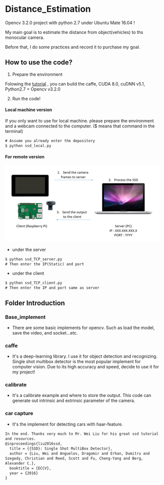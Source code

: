 # Distance_Estimation
Opencv 3.2.0 project with python 2.7 under Ubuntu Mate 16.04 !  

My main goal is to estimate the distance from object(vehicles) to ths monocular camera.  

Before that, I do some practices and record it to purchase my goal.

## How to use the code?

1. Prepare the environment

Folowing the [tutorial](https://paper.dropbox.com/doc/Single-Shot-Mutilbox-Detector-Environment-built-in-Ubuntu16.04-Caffe-Cuda8.0-python-2.7-Opencv3.2.0-P8eT6TMnbJSw5DzUOgrli)
 , you can build the caffe, CUDA 8.0, cuDNN v5.1, Python2.7 + Opencv v3.2.0


2. Run the code!

#### Local machine version
If you only want to use for local machine. please prepare the environment and a webcam connected to the computer.
($ means that command in the terminal)

```
# Assume you already enter the depository
$ python ssd_local.py
```
#### For remote version
![architecture](/socket.png)

* under the server
```
$ python ssd_TCP_server.py
# Then enter the IP(Static) and port
```
* under the client
```
$ python ssd_TCP_client.py
# Then enter the IP and port same as server
```



## Folder Introduction 

### Base_implement
- There are some basic implements for opencv. Such as load the model, save the video, and socket...etc.

### caffe
- It's a deep-learning library. I use it for object detection and recognizing. Single shot multibox detector is the most popular implement for computer vision. Due to its high accuracy and speed, decide to use it for my project!

### calibrate
- It's a calibrate example and where to store the output. This code can generate out intrinsic and extrinsic parameter of the camera.

### car capture
- It's the implement for detecting cars with haar-feature.


```
In the end. Thanks very much to Mr. Wei Liu for his great ssd tutorial and resources.
@inproceedings{liu2016ssd,
  title = {{SSD}: Single Shot MultiBox Detector},
  author = {Liu, Wei and Anguelov, Dragomir and Erhan, Dumitru and Szegedy, Christian and Reed, Scott and Fu, Cheng-Yang and Berg, Alexander C.},
  booktitle = {ECCV},
  year = {2016}
}
```
